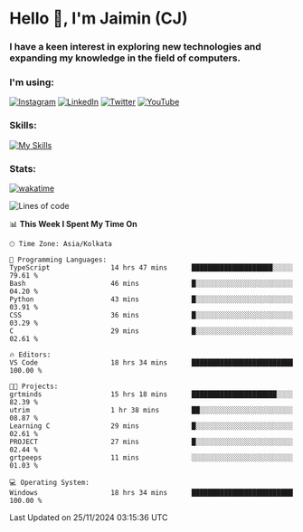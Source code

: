<h1>Hello 👋, I'm Jaimin (CJ)</h1>
<h3>I have a keen interest in exploring new technologies and expanding my knowledge in the field of computers.</h3>

<h3 align="left"> I'm using: </h3>

[![Instagram](https://img.shields.io/badge/Instagram-%23E4405F.svg?style=for-the-badge&logo=Instagram&logoColor=white)](https://instagram.com/jaimin_chovatia) [![LinkedIn](https://img.shields.io/badge/linkedin-%230077B5.svg?style=for-the-badge&logo=linkedin&logoColor=white)](https://www.linkedin.com/in/jaimin-chovatia-691b8b29a) [![Twitter](https://img.shields.io/badge/Twitter-%231DA1F2.svg?style=for-the-badge&logo=Twitter&logoColor=white)](https://twitter.com/jaimin_chovatia) [![YouTube](https://img.shields.io/badge/YouTube-%23FF0000.svg?style=for-the-badge&logo=YouTube&logoColor=white)](https://youtube.com/@cjcreations5172) 

**<h3 align="left">Skills:</h3>**

[![My Skills](https://skillicons.dev/icons?i=ts,js,java,py,react,nextjs,nodejs,postgres,mongodb,git)](https://skillicons.dev)

<!---
 **<h3 align="left">🏆 Achievements:</h3>**
 [![An image of @jaimin25's Holopin badges, which is a link to view their full Holopin profile](https://holopin.me/jaimin25)](https://holopin.io/@jaimin25)
-->

**<h3 align="left">Stats:</h3>**

[![wakatime](https://wakatime.com/badge/user/b2a7cf30-099b-4a62-be11-c3b7dc700323.svg)](https://wakatime.com/@b2a7cf30-099b-4a62-be11-c3b7dc700323)

<!--START_SECTION:waka-->
![Lines of code](https://img.shields.io/badge/From%20Hello%20World%20I%27ve%20Written-993.2%20thousand%20lines%20of%20code-blue)

📊 **This Week I Spent My Time On** 

```text
🕑︎ Time Zone: Asia/Kolkata

💬 Programming Languages: 
TypeScript               14 hrs 47 mins      ████████████████████░░░░░   79.61 % 
Bash                     46 mins             █░░░░░░░░░░░░░░░░░░░░░░░░   04.20 % 
Python                   43 mins             █░░░░░░░░░░░░░░░░░░░░░░░░   03.91 % 
CSS                      36 mins             █░░░░░░░░░░░░░░░░░░░░░░░░   03.29 % 
C                        29 mins             █░░░░░░░░░░░░░░░░░░░░░░░░   02.61 % 

🔥 Editors: 
VS Code                  18 hrs 34 mins      █████████████████████████   100.00 % 

🐱‍💻 Projects: 
grtminds                 15 hrs 18 mins      █████████████████████░░░░   82.39 % 
utrim                    1 hr 38 mins        ██░░░░░░░░░░░░░░░░░░░░░░░   08.87 % 
Learning C               29 mins             █░░░░░░░░░░░░░░░░░░░░░░░░   02.61 % 
PROJECT                  27 mins             █░░░░░░░░░░░░░░░░░░░░░░░░   02.44 % 
grtpeeps                 11 mins             ░░░░░░░░░░░░░░░░░░░░░░░░░   01.03 % 

💻 Operating System: 
Windows                  18 hrs 34 mins      █████████████████████████   100.00 % 
```


 Last Updated on 25/11/2024 03:15:36 UTC
<!--END_SECTION:waka-->
